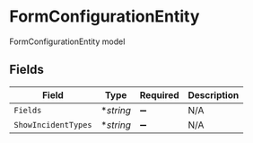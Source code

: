 # FormConfigurationEntity

FormConfigurationEntity model


## Fields

| Field               | Type                | Required            | Description         |
| ------------------- | ------------------- | ------------------- | ------------------- |
| `Fields`            | **string*           | :heavy_minus_sign:  | N/A                 |
| `ShowIncidentTypes` | **string*           | :heavy_minus_sign:  | N/A                 |